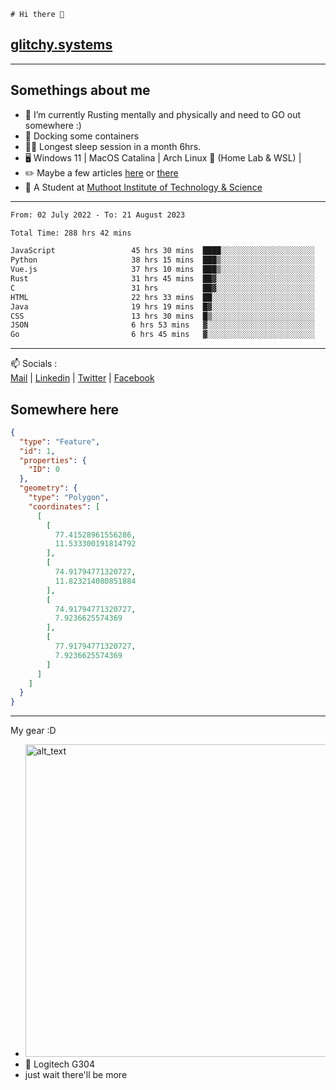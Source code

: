 ```
# Hi there 👋
```
## [glitchy.systems](https://glitchy.systems)
---

## Somethings about me



- 🌱 I’m currently Rusting mentally and physically and need to GO out somewhere :)
- 🐋 Docking some containers
- 😶‍🌫️ Longest sleep session in a month 6hrs.
- 🖥️ Windows 11 | MacOS Catalina | Arch Linux 🦩 (Home Lab & WSL) |
- ✏️ Maybe a few articles [here](https://medium.com/@advaithnarayanan8) or [there](https://medium.com/@advaithnarayanan8)
- 📑 A Student at [Muthoot Institute of Technology & Science](https://mgmits.ac.in/)



---

<!--START_SECTION:waka-->

```txt
From: 02 July 2022 - To: 21 August 2023

Total Time: 288 hrs 42 mins

JavaScript                 45 hrs 30 mins  ████░░░░░░░░░░░░░░░░░░░░░   15.76 %
Python                     38 hrs 15 mins  ███▒░░░░░░░░░░░░░░░░░░░░░   13.25 %
Vue.js                     37 hrs 10 mins  ███▒░░░░░░░░░░░░░░░░░░░░░   12.87 %
Rust                       31 hrs 45 mins  ██▓░░░░░░░░░░░░░░░░░░░░░░   11.00 %
C                          31 hrs          ██▓░░░░░░░░░░░░░░░░░░░░░░   10.74 %
HTML                       22 hrs 33 mins  ██░░░░░░░░░░░░░░░░░░░░░░░   07.81 %
Java                       19 hrs 19 mins  █▓░░░░░░░░░░░░░░░░░░░░░░░   06.69 %
CSS                        13 hrs 30 mins  █▒░░░░░░░░░░░░░░░░░░░░░░░   04.68 %
JSON                       6 hrs 53 mins   ▓░░░░░░░░░░░░░░░░░░░░░░░░   02.39 %
Go                         6 hrs 45 mins   ▓░░░░░░░░░░░░░░░░░░░░░░░░   02.34 %
```

<!--END_SECTION:waka-->

---

📫 Socials :<br>
[Mail](mailto:advaithnarayanan8@gmail.com) | [Linkedin](https://www.linkedin.com/in/advaith-narayanan-a72152214/) | [Twitter](https://twitter.com/advaithnarayan) | [Facebook](https://screenmessage.com/qinq)

## Somewhere here

```geojson
{
  "type": "Feature",
  "id": 1,
  "properties": {
    "ID": 0
  },
  "geometry": {
    "type": "Polygon",
    "coordinates": [
      [
        [
          77.41528961556286,
          11.533300191814792
        ],
        [
          74.91794771320727,
          11.823214080851884
        ],
        [
          74.91794771320727,
          7.9236625574369
        ],
        [
          77.91794771320727,
          7.9236625574369
        ]
      ]
    ]
  }
}
```


--- 
My gear :D

- [<img alt="alt_text" width="500px" src="https://valid.x86.fr/cache/banner/xv24bv-6.png" />](https://valid.x86.fr/xv24bv)
- 🐁 Logitech G304
- just wait there'll be more

